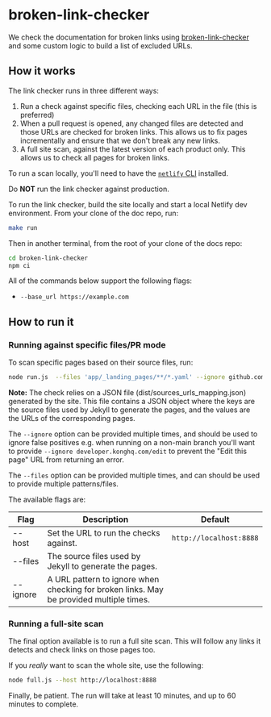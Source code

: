 # broken-link-checker

We check the documentation for broken links using [broken-link-checker](https://github.com/stevenvachon/broken-link-checker) and some custom logic to build a list of excluded URLs.

## How it works

The link checker runs in three different ways:

1. Run a check against specific files, checking each URL in the file (this is preferred)
1. When a pull request is opened, any changed files are detected and those URLs are checked for broken links. This allows us to fix pages incrementally and ensure that we don't break any new links.
1. A full site scan, against the latest version of each product only. This allows us to check all pages for broken links.

To run a scan locally, you'll need to have the [`netlify` CLI](https://docs.netlify.com/cli/get-started/) installed.

Do **NOT** run the link checker against production.

To run the link checker, build the site locally and start a local Netlify dev environment. From your clone of the doc repo, run:

```bash
make run
```

Then in another terminal, from the root of your clone of the docs repo:

```bash
cd broken-link-checker
npm ci
```

All of the commands below support the following flags:

* `--base_url https://example.com`

## How to run it

### Running against specific files/PR mode

To scan specific pages based on their source files, run:
```bash
node run.js  --files 'app/_landing_pages/**/*.yaml' --ignore github.com
```

**Note:**
The check relies on a JSON file (dist/sources_urls_mapping.json) generated by the site. This file contains a JSON object where the keys are the source files used by Jekyll to generate the pages, and the values are the URLs of the corresponding pages.

The `--ignore` option can be provided multiple times, and should be used to ignore false positives e.g. when running on a non-main branch you'll want to provide `--ignore developer.konghq.com/edit` to prevent the "Edit this page" URL from returning an error.

The `--files` option can be provided multiple times, and can should be used to provide multiple patterns/files.

The available flags are:

| Flag      | Description                                                                             | Default                                     |
| --------- | --------------------------------------------------------------------------------------- | ------------------------------------------- |
| --host    | Set the URL to run the checks against.                                                  | `http://localhost:8888`                     |
| --files   | The source files used by Jekyll to generate the pages.                                  |                                             |
| --ignore  | A URL pattern to ignore when checking for broken links. May be provided multiple times. |                                             |

### Running a full-site scan

The final option available is to run a full site scan. This will follow any links it detects and check links on those pages too.

If you _really_ want to scan the whole site, use the following:

```bash
node full.js --host http://localhost:8888
```

Finally, be patient. The run will take at least 10 minutes, and up to 60 minutes to complete.
